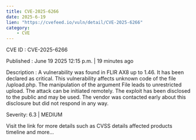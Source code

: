 ```yaml
---
title: CVE-2025-6266
date: 2025-6-19
lien: "https://cvefeed.io/vuln/detail/CVE-2025-6266"
category:
    - CVE
---
```


CVE ID : CVE-2025-6266

Published :  June 19
2025
12:15 p.m. | 19 minutes ago

Description : A vulnerability was found in FLIR AX8 up to 1.46. It has been declared as critical. This vulnerability affects unknown code of the file /upload.php. The manipulation of the argument File leads to unrestricted upload. The attack can be initiated remotely. The exploit has been disclosed to the public and may be used. The vendor was contacted early about this disclosure but did not respond in any way.

Severity: 6.3 | MEDIUM

Visit the link for more details
such as CVSS details
affected products
timeline
and more...

